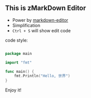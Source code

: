 ## This is zMarkDown Editor

  + Power by [markdown-editor](https://github.com/jbt/markdown-editor)
  + Simplification
  + `Ctrl + S` will show edit code
  
code style:


```go

package main

import "fmt"

func main() {
    fmt.Println("Hello, 世界")
}

```

Enjoy it!
